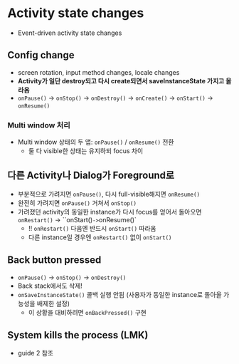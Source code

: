 # Activity state changes
- Event-driven activity state changes

## Config change
- screen rotation, input method changes, locale changes
- **Activity가 일단 destroy되고 다시 create되면서 saveInstanceState 가지고 올라옴**
- `onPause()` -> `onStop()` -> `onDestroy()` -> `onCreate()` -> `onStart()` -> `onResume()`

### Multi window 처리
- Multi window 상태의 두 앱: `onPause()` / `onResume()` 전환
  - 둘 다 visible한 상태는 유지하되 focus 차이
  
## 다른 Activity나 Dialog가 Foreground로
- 부분적으로 가려지면 `onPause()`, 다시 full-visible해지면 `onResume()`
- 완전히 가려지면 `onPause()` 거쳐서 `onStop()`
- 가려졌던 activity의 동일한 instance가 다시 focus를 얻어서 돌아오면 `onRestart()` -> ``onStart()` -> `onResume()`
  - !! `onRestart()` 다음엔 반드시 `onStart()` 따라옴
  - 다른 instance일 경우엔 `onRestart()` 없이 `onStart()`
  
## Back button pressed
- `onPause()` -> `onStop()` -> `onDestroy()`
- Back stack에서도 삭제! 
- `onSaveInstanceState()` 콜백 실행 안됨 (사용자가 동일한 instance로 돌아올 가능성을 배제한 설정)
  - 이 상황을 대비하려면 `onBackPressed()` 구현
  
## System kills the process (LMK)
- guide 2 참조

  

